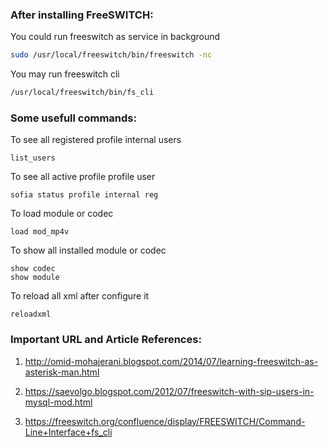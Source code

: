 ### After installing FreeSWITCH:

You could run freeswitch as service in background
```sh
sudo /usr/local/freeswitch/bin/freeswitch -nc
```

You may run freeswitch cli
```sh
/usr/local/freeswitch/bin/fs_cli
```

### Some usefull commands:

To see all registered profile internal users

```
list_users
```
To see all active profile profile user

```
sofia status profile internal reg
```

To load module or codec
```
load mod_mp4v
```

To show all installed module or codec
```
show codec
show module
```

To reload all xml after configure it
```
reloadxml
```

### Important URL and Article References:

1. http://omid-mohajerani.blogspot.com/2014/07/learning-freeswitch-as-asterisk-man.html

2. https://saevolgo.blogspot.com/2012/07/freeswitch-with-sip-users-in-mysql-mod.html

3. https://freeswitch.org/confluence/display/FREESWITCH/Command-Line+Interface+fs_cli